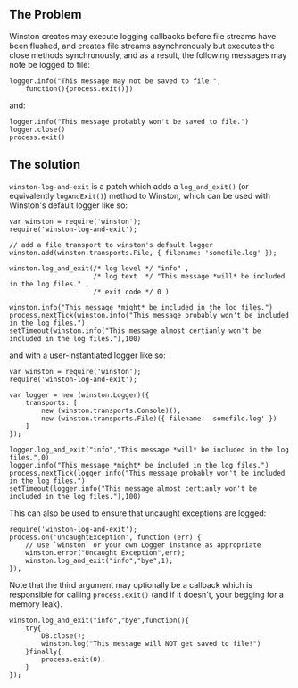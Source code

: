 
## The Problem

Winston creates may execute logging callbacks before file streams have
been flushed, and creates file streams asynchronously but executes the
close methods synchronously, and as a result, the following messages may
note be logged to file:

	logger.info("This message may not be saved to file.",
		function(){process.exit()})

and:

	logger.info("This message probably won't be saved to file.")
	logger.close()
	process.exit()

## The solution

`winston-log-and-exit` is a patch which adds a `log_and_exit()` (or
equivalently `logAndExit()`) method to Winston, which can be used
with Winston's default logger like so:

	var winston = require('winston');
	require('winston-log-and-exit');

	// add a file transport to winston's default logger
	winston.add(winston.transports.File, { filename: 'somefile.log' });

	winston.log_and_exit(/* log level */ "info" ,
						 /* log text  */ "This message *will* be included in the log files." ,
						 /* exit code */ 0 )

	winston.info("This message *might* be included in the log files.")
	process.nextTick(winston.info("This message probably won't be included in the log files.")
	setTimeout(winston.info("This message almost certianly won't be included in the log files."),100)

and with a user-instantiated logger like so:

	var winston = require('winston');
	require('winston-log-and-exit');

	var logger = new (winston.Logger)({
		transports: [
			new (winston.transports.Console)(),
			new (winston.transports.File)({ filename: 'somefile.log' })
		]
	});

	logger.log_and_exit("info","This message *will* be included in the log files.",0)
	logger.info("This message *might* be included in the log files.")
	process.nextTick(logger.info("This message probably won't be included in the log files.")
	setTimeout(logger.info("This message almost certianly won't be included in the log files."),100)


This can also be used to ensure that uncaught exceptions are logged:

	require('winston-log-and-exit');
	process.on('uncaughtException', function (err) {
		// use `winston` or your own Logger instance as appropriate
		winston.error("Uncaught Exception",err);
		winston.log_and_exit("info","bye",1);
	});

Note that the third argument may optionally be a callback which is
responsible for calling `process.exit()` (and if it doesn't, your begging
for a memory leak).

	winston.log_and_exit("info","bye",function(){
		try{
			DB.close();
			winston.log("This message will NOT get saved to file!")
		}finally{
			process.exit(0);
		}
	});

